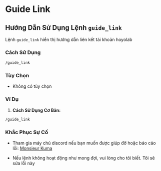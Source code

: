 # Guide Link

## Hướng Dẫn Sử Dụng Lệnh `guide_link`

Lệnh `guide_link` hiển thị hướng dẫn liên kết tài khoản hoyolab

### Cách Sử Dụng

```bash
/guide_link
```

### Tùy Chọn

- Không có tùy chọn

### Ví Dụ

1. **Cách Sử Dụng Cơ Bản:**

  ```bash
  /guide_link
  ```

### Khắc Phục Sự Cố
- Tham gia máy chủ discord nếu bạn muốn được giúp đỡ hoặc báo cáo lỗi: [Monsieur Kuma](https://discord.gg/Ykq6qgsHSh)

- Nếu lệnh không hoạt động như mong đợi, vui lòng cho tôi biết. Tôi sẽ sửa lỗi này
